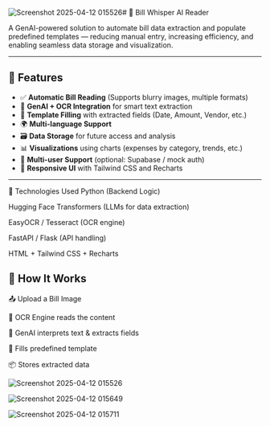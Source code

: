 ![Screenshot 2025-04-12 015526](https://github.com/user-attachments/assets/69ddb6a7-15dc-43b9-ad69-ac9e52efdfe6)# 🧾 Bill Whisper AI Reader

A GenAI-powered solution to automate bill data extraction and populate predefined templates — reducing manual entry, increasing efficiency, and enabling seamless data storage and visualization.

---

## 🚀 Features

- ✅ **Automatic Bill Reading** (Supports blurry images, multiple formats)
- 🧠 **GenAI + OCR Integration** for smart text extraction
- 📝 **Template Filling** with extracted fields (Date, Amount, Vendor, etc.)
- 🌍 **Multi-language Support**
- 🗃️ **Data Storage** for future access and analysis
- 📊 **Visualizations** using charts (expenses by category, trends, etc.)
- 👥 **Multi-user Support** (optional: Supabase / mock auth)
- 📱 **Responsive UI** with Tailwind CSS and Recharts

---
🔧 Technologies Used
Python (Backend Logic)

Hugging Face Transformers (LLMs for data extraction)

EasyOCR / Tesseract (OCR engine)

FastAPI / Flask (API handling)

HTML + Tailwind CSS + Recharts 


## 🧠 How It Works
📤 Upload a Bill Image

👀 OCR Engine reads the content

🤖 GenAI interprets text & extracts fields

📄 Fills predefined template 


📦 Stores extracted data 

![Screenshot 2025-04-12 015526](https://github.com/user-attachments/assets/8c669c6d-de31-4011-a7cc-006502c994fa)



![Screenshot 2025-04-12 015649](https://github.com/user-attachments/assets/080ae111-d45b-458b-9c2a-d2c80ca8face)

![Screenshot 2025-04-12 015711](https://github.com/user-attachments/assets/862a01ae-ee30-4ed5-b9ce-b79be3fe724b)



